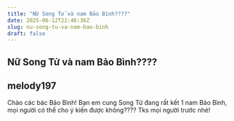 ```yaml
---
title: "Nữ Song Tử và nam Bảo Bình????"
date: 2025-06-12T22:46:36Z
slug: nu-song-tu-va-nam-bao-binh
draft: false
---
```


## Nữ Song Tử và nam Bảo Bình????

## melody197

Chào các bác Bảo Bình! Bạn em cung Song Tử đang rất kết 1 nam Bảo Bình, mọi người có thể cho ý kiến được không???? Tks mọi người trước nhé!